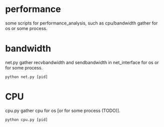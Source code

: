 # performance
some scripts for performance_analysis, such as cpu/bandwidth gather for os or some process.

# bandwidth

net.py gather recvbandwidth and sendbandwidth in net_interface for os or for some process.

```
python net.py [pid]
```

# CPU

cpu.py gather cpu for os [or for some process (TODO)].

```
python cpu.py [pid]

```
